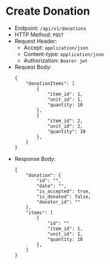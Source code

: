 # Create Donation

* Endpoint: `/api/v1/donations`
* HTTP Method: `POST`
* Request Header:
    * Accept: `application/json`
    * Content-type: `application/json`
    * Authorization: `Bearer jwt`
* Request Body:
    ```
    {
        "donationItems": [
            {
                "item_id": 1,
                "unit_id": 1,
                "quantity: 10
            },
            {
                "item_id": 2,
                "unit_id": 2,
                "quantity": 10
            },
        ]
    }
    ```
* Response Body:
    ```
    {
        "donation": {
            "id": "",
            "date": "",
            "is_accepted": true,
            "is_donated": false,
            "donator_id": ""
        },
        "items": [
            {
                "id": ""
                "item_id": 1,
                "unit_id": 1,
                "quantity: 10
            },
        ]
    }
    ```